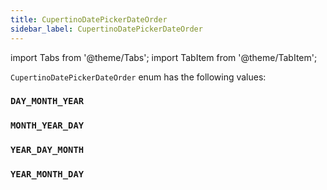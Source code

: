 ```yaml
---
title: CupertinoDatePickerDateOrder
sidebar_label: CupertinoDatePickerDateOrder
---
```


import Tabs from '@theme/Tabs';
import TabItem from '@theme/TabItem';

`CupertinoDatePickerDateOrder` enum has the following values:

### `DAY_MONTH_YEAR`

### `MONTH_YEAR_DAY`

### `YEAR_DAY_MONTH`

### `YEAR_MONTH_DAY` 
